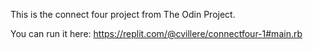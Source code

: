 This is the connect four project from The Odin Project. 

You can run it here: https://replit.com/@cvillere/connectfour-1#main.rb